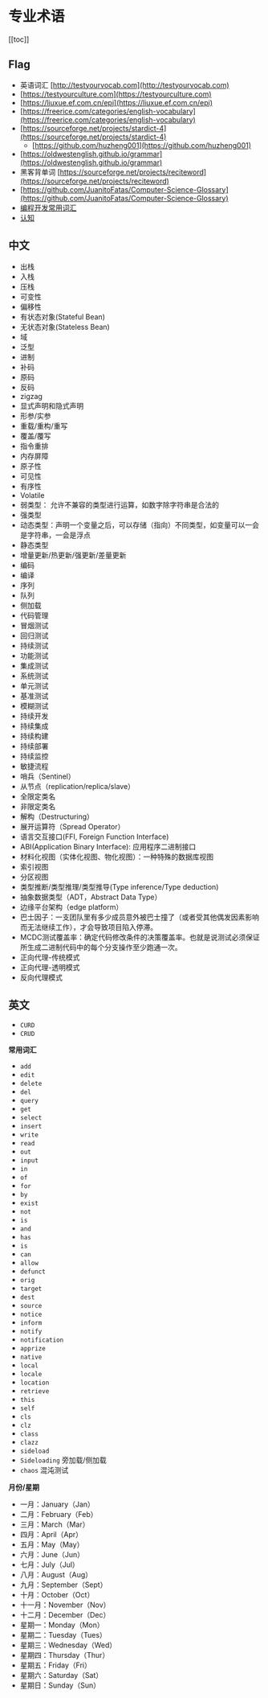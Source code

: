 # 专业术语

[[toc]]


## Flag

* 英语词汇 [http://testyourvocab.com](http://testyourvocab.com)
* [https://testyourculture.com](https://testyourculture.com)
* [https://liuxue.ef.com.cn/epi](https://liuxue.ef.com.cn/epi)
* [https://freerice.com/categories/english-vocabulary](https://freerice.com/categories/english-vocabulary)
* [https://sourceforge.net/projects/stardict-4](https://sourceforge.net/projects/stardict-4)
    * [https://github.com/huzheng001](https://github.com/huzheng001)
* [https://oldwestenglish.github.io/grammar](https://oldwestenglish.github.io/grammar)
* 黑客背单词 [https://sourceforge.net/projects/reciteword](https://sourceforge.net/projects/reciteword)
* [https://github.com/JuanitoFatas/Computer-Science-Glossary](https://github.com/JuanitoFatas/Computer-Science-Glossary)
* [编程开发常用词汇](https://blog.csdn.net/qq_31136349/article/details/110938087)
* [认知](https://mp.weixin.qq.com/mp/appmsgalbum?action=getalbum&__biz=MzU2MTgxODgwNA==&album_id=1913317802694737924)


## 中文

- 出栈
- 入栈
- 压栈
- 可变性
- 偏移性
- 有状态对象(Stateful Bean)
- 无状态对象(Stateless Bean)
- 域
- 泛型
- 进制
- 补码
- 原码
- 反码
- zigzag
- 显式声明和隐式声明
- 形参/实参
- 重载/重构/重写
- 覆盖/覆写
- 指令重排
- 内存屏障
- 原子性
- 可见性
- 有序性
- Volatile
- 弱类型： 允许不兼容的类型进行运算，如数字除字符串是合法的
- 强类型
- 动态类型：声明一个变量之后，可以存储（指向）不同类型，如变量可以一会是字符串，一会是浮点
- 静态类型
- 增量更新/热更新/强更新/差量更新
- 编码
- 编译
- 序列
- 队列
- 侧加载
- 代码管理
- 冒烟测试
- 回归测试
- 持续测试
- 功能测试
- 集成测试
- 系统测试
- 单元测试
- 基准测试
- 模糊测试
- 持续开发
- 持续集成
- 持续构建
- 持续部署
- 持续监控
- 敏捷流程
- 哨兵（Sentinel）
- 从节点（replication/replica/slave）
- 全限定类名
- 非限定类名
- 解构（Destructuring）
- 展开运算符（Spread Operator）
- 语言交互接口(FFI, Foreign Function Interface)
- ABI(Application Binary Interface): 应用程序二进制接口
- 材料化视图（实体化视图、物化视图）：一种特殊的数据库视图
- 索引视图
- 分区视图
- 类型推断/类型推理/类型推导(Type inference/Type deduction)
- 抽象数据类型（ADT，Abstract Data Type）
- 边缘平台架构（edge platform）
- 巴士因子：一支团队里有多少成员意外被巴士撞了（或者受其他偶发因素影响而无法继续工作），才会导致项目陷入停滞。
- MCDC测试覆盖率：确定代码修改条件的决策覆盖率。也就是说测试必须保证所生成二进制代码中的每个分支操作至少跑通一次。
- 正向代理-传统模式
- 正向代理-透明模式
- 反向代理模式



## 英文

- `CURD`
- `CRUD`



**常用词汇**

- `add`
- `edit`
- `delete`
- `del`
- `query`
- `get`
- `select`
- `insert`
- `write`
- `read`
- `out`
- `input`
- `in`
- `of`
- `for`
- `by`
- `exist`
- `not`
- `is`
- `and`
- `has`
- `is`
- `can`
- `allow`
- `defunct`
- `orig`
- `target`
- `dest`
- `source`
- `notice`
- `inform`
- `notify`
- `notification`
- `apprize`
- `native`
- `local`
- `locale`
- `location`
- `retrieve`
- `this`
- `self`
- `cls`
- `clz`
- `class`
- `clazz`
- `sideload`
- `Sideloading` 旁加载/侧加载
- `chaos` 混沌测试


**月份/星期**

- 一月：January（Jan）
- 二月：February（Feb）
- 三月：March（Mar）
- 四月：April（Apr）
- 五月：May（May）
- 六月：June（Jun）
- 七月：July（Jul）
- 八月：August（Aug）
- 九月：September（Sept）
- 十月：October（Oct）
- 十一月：November（Nov）
- 十二月：December（Dec）
- 星期一：Monday（Mon）
- 星期二：Tuesday（Tues）
- 星期三：Wednesday（Wed）
- 星期四：Thursday（Thur）
- 星期五：Friday（Fri）
- 星期六：Saturday（Sat）
- 星期日：Sunday（Sun）